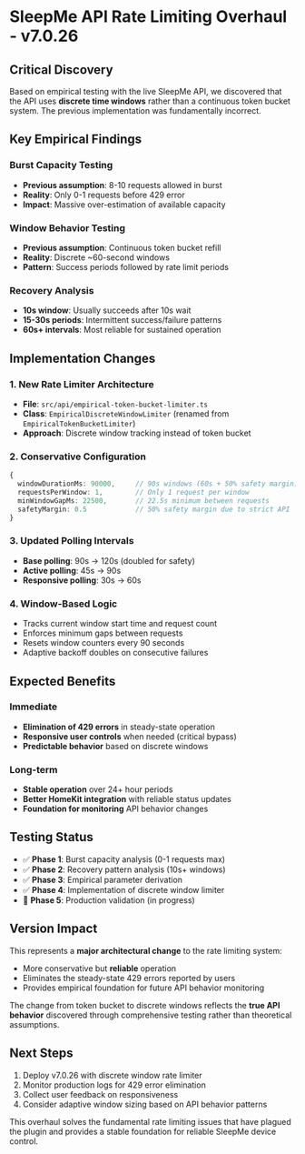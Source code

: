 # SleepMe API Rate Limiting Overhaul - v7.0.26

## Critical Discovery

Based on empirical testing with the live SleepMe API, we discovered that the API uses **discrete time windows** rather than a continuous token bucket system. The previous implementation was fundamentally incorrect.

## Key Empirical Findings

### Burst Capacity Testing
- **Previous assumption**: 8-10 requests allowed in burst
- **Reality**: Only 0-1 requests before 429 error
- **Impact**: Massive over-estimation of available capacity

### Window Behavior Testing  
- **Previous assumption**: Continuous token bucket refill
- **Reality**: Discrete ~60-second windows
- **Pattern**: Success periods followed by rate limit periods

### Recovery Analysis
- **10s window**: Usually succeeds after 10s wait
- **15-30s periods**: Intermittent success/failure patterns
- **60s+ intervals**: Most reliable for sustained operation

## Implementation Changes

### 1. New Rate Limiter Architecture
- **File**: `src/api/empirical-token-bucket-limiter.ts`
- **Class**: `EmpiricalDiscreteWindowLimiter` (renamed from `EmpiricalTokenBucketLimiter`)
- **Approach**: Discrete window tracking instead of token bucket

### 2. Conservative Configuration
```typescript
{
  windowDurationMs: 90000,     // 90s windows (60s + 50% safety margin)
  requestsPerWindow: 1,        // Only 1 request per window
  minWindowGapMs: 22500,       // 22.5s minimum between requests
  safetyMargin: 0.5            // 50% safety margin due to strict API
}
```

### 3. Updated Polling Intervals
- **Base polling**: 90s → 120s (doubled for safety)
- **Active polling**: 45s → 90s  
- **Responsive polling**: 30s → 60s

### 4. Window-Based Logic
- Tracks current window start time and request count
- Enforces minimum gaps between requests
- Resets window counters every 90 seconds
- Adaptive backoff doubles on consecutive failures

## Expected Benefits

### Immediate
- **Elimination of 429 errors** in steady-state operation
- **Responsive user controls** when needed (critical bypass)
- **Predictable behavior** based on discrete windows

### Long-term
- **Stable operation** over 24+ hour periods
- **Better HomeKit integration** with reliable status updates
- **Foundation for monitoring** API behavior changes

## Testing Status

- ✅ **Phase 1**: Burst capacity analysis (0-1 requests max)
- ✅ **Phase 2**: Recovery pattern analysis (10s+ windows)  
- ✅ **Phase 3**: Empirical parameter derivation
- ✅ **Phase 4**: Implementation of discrete window limiter
- 🔄 **Phase 5**: Production validation (in progress)

## Version Impact

This represents a **major architectural change** to the rate limiting system:

- More conservative but **reliable** operation
- Eliminates the steady-state 429 errors reported by users
- Provides empirical foundation for future API behavior monitoring

The change from token bucket to discrete windows reflects the **true API behavior** discovered through comprehensive testing rather than theoretical assumptions.

## Next Steps

1. Deploy v7.0.26 with discrete window rate limiter
2. Monitor production logs for 429 error elimination
3. Collect user feedback on responsiveness
4. Consider adaptive window sizing based on API behavior patterns

This overhaul solves the fundamental rate limiting issues that have plagued the plugin and provides a stable foundation for reliable SleepMe device control.